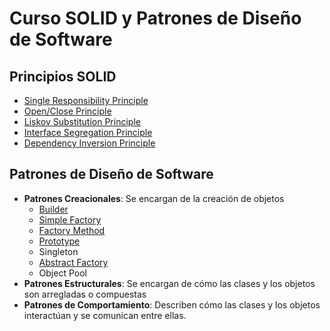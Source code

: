 # Curso SOLID y Patrones de Diseño de Software

## Principios SOLID

  - [Single Responsibility Principle](https://github.com/noctaelux/curso-solid/tree/main/design_principles%20-%20SRP%20-%20hands%20on%20begin)
  - [Open/Close Principle](https://github.com/noctaelux/curso-solid/tree/main/design_principles%20-%20OC%20-%20begin)
  - [Liskov Substitution Principle](https://github.com/noctaelux/curso-solid/tree/main/design_principles%20-%20liskov%20-%20begin)
  - [Interface Segregation Principle](https://github.com/noctaelux/curso-solid/tree/main/design_principles%20-%20interface%20Segregation%20-%20begin)
  - [Dependency Inversion Principle](https://github.com/noctaelux/curso-solid/tree/main/design_principles%20-%20dependency%20inv%20-%20begin)

## Patrones de Diseño de Software

  - **Patrones Creacionales**: Se encargan de la creación de objetos
    - [Builder](https://github.com/noctaelux/curso-solid/tree/main/design-patterns/builder-pattern)
    - [Simple Factory](https://github.com/noctaelux/curso-solid/tree/main/design-patterns/simple-factory)
    - [Factory Method](https://github.com/noctaelux/curso-solid/tree/main/design-patterns/factory-method-pattern)
    - [Prototype](https://github.com/noctaelux/curso-solid/tree/main/design-patterns/prototype-pattern)
    - Singleton
    - [Abstract Factory](https://github.com/noctaelux/curso-solid/tree/main/design-patterns/abstract-factory-pattern)
    - Object Pool
  - **Patrones Estructurales**: Se encargan de cómo las clases y los objetos son arregladas o compuestas
  - **Patrones de Comportamiento**: Describen cómo las clases y los objetos interactúan y se comunican entre ellas.
